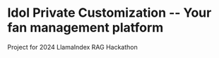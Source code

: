 # Idol Private Customization -- Your fan management platform
Project for 2024 LlamaIndex RAG Hackathon
